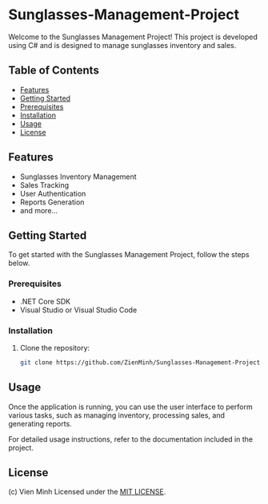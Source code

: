 # Sunglasses-Management-Project

Welcome to the Sunglasses Management Project! This project is developed using C# and is designed to manage sunglasses inventory and sales.

 ## Table of Contents
- [Features](#features)
- [Getting Started](#getting-started)
- [Prerequisites](#prerequisites)
- [Installation](#installation)
- [Usage](#usage)
- [License](#license)

## Features

- Sunglasses Inventory Management
- Sales Tracking
- User Authentication
- Reports Generation
- and more...

## Getting Started

To get started with the Sunglasses Management Project, follow the steps below.

### Prerequisites

- .NET Core SDK
- Visual Studio or Visual Studio Code

### Installation

1. Clone the repository:

   ```bash
   git clone https://github.com/ZienMinh/Sunglasses-Management-Project.git

## Usage
Once the application is running, you can use the user interface to perform various tasks, such as managing inventory, processing sales, and generating reports.

For detailed usage instructions, refer to the documentation included in the project.

## License
(c) Vien Minh Licensed under the [MIT LICENSE](LICENSE).
